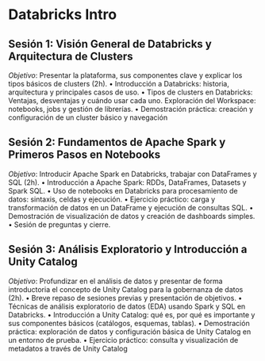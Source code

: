 # Databricks Intro 

## Sesión 1: Visión General de Databricks y Arquitectura de Clusters 
*Objetivo*: Presentar la plataforma, sus componentes clave y explicar los tipos básicos de clusters (2h). 
• Introducción a Databricks: historia, arquitectura y principales casos de uso. 
• Tipos de clusters en Databricks: Ventajas, desventajas y cuándo usar cada uno. Exploración del Workspace: notebooks, jobs y gestión de librerías. 
• Demostración práctica: creación y configuración de un cluster básico y navegación 

## Sesión 2: Fundamentos de Apache Spark y Primeros Pasos en Notebooks 
*Objetivo*: Introducir Apache Spark en Databricks, trabajar con DataFrames y SQL (2h). 
• Introducción a Apache Spark: RDDs, DataFrames, Datasets y Spark SQL. 
• Uso de notebooks en Databricks para procesamiento de datos: sintaxis, celdas y ejecución. 
• Ejercicio práctico: carga y transformación de datos en un DataFrame y ejecución de consultas SQL. 
• Demostración de visualización de datos y creación de dashboards simples. 
• Sesión de preguntas y cierre. 

## Sesión 3: Análisis Exploratorio y Introducción a Unity Catalog 
*Objetivo*: Profundizar en el análisis de datos y presentar de forma introductoria el concepto de Unity Catalog para la gobernanza de datos (2h). 
• Breve repaso de sesiones previas y presentación de objetivos. 
• Técnicas de análisis exploratorio de datos (EDA) usando Spark y SQL en Databricks. 
• Introducción a Unity Catalog: qué es, por qué es importante y sus componentes básicos (catálogos, esquemas, tablas). 
• Demostración práctica: exploración de datos y configuración básica de Unity Catalog en un entorno de prueba. 
• Ejercicio práctico: consulta y visualización de metadatos a través de Unity Catalog